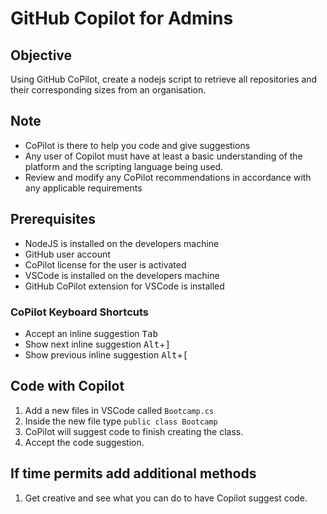 # GitHub Copilot for Admins

## Objective

Using GitHub CoPilot, create a nodejs script to retrieve all repositories and their corresponding sizes from an organisation.

## Note

- CoPilot is there to help you code and give suggestions 
- Any user of Copilot must have at least a basic understanding of the platform and the scripting language being used.
- Review and modify any CoPilot recommendations in accordance with any applicable requirements

## Prerequisites

- NodeJS is installed on the developers machine
- GitHub user account
- CoPilot license for the user is activated 
- VSCode is installed on the developers machine
- GitHub CoPilot extension for VSCode is installed

### CoPilot Keyboard Shortcuts

- Accept an inline suggestion <kbd>Tab</kbd>
- Show next inline suggestion <kbd>Alt</kbd>+<kbd>]</kbd>
- Show previous inline suggestion <kbd>Alt</kbd>+<kbd>[</kbd>

## Code with Copilot
1. Add a new files in VSCode called `Bootcamp.cs`
2. Inside the new file type `public class Bootcamp`
3. CoPilot will suggest code to finish creating the class.
4. Accept the code suggestion.

## If time permits add additional methods
1. Get creative and see what you can do to have Copilot suggest code.
